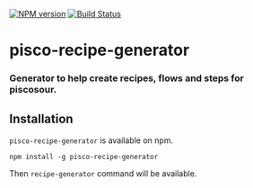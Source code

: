 [![NPM version](http://img.shields.io/npm/v/pisco-recipe-generator.svg)](https://npmjs.org/package/pisco-recipe-generator)
[![Build Status](http://img.shields.io/travis/cellsjs/pisco-recipe-generator.svg)](https://travis-ci.org/cellsjs/pisco-recipe-generator)

# pisco-recipe-generator

### Generator to help create recipes, flows and steps for piscosour.

## Installation

`pisco-recipe-generator` is available on npm.

    npm install -g pisco-recipe-generator

Then `recipe-generator` command will be available.

